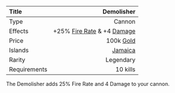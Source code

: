 |Title      | Demolisher      
|:-|-:
|Type       | Cannon         
|Effects    |  +25% [Fire Rate](gameplay/upgrades/firerate.md) & +4 [Damage](gameplay/upgrades/damage.md)
|Price      | 100k [Gold](gold.md)
|Islands    | [Jamaica](gameplay/islands/jamaica.md)
|Rarity     | Legendary      
|Requirements| 10 kills        

The Demolisher adds 25% Fire Rate and 4 Damage to your cannon. 


